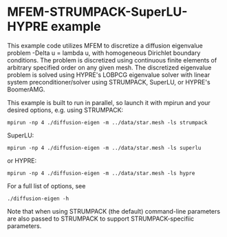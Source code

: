 # MFEM-STRUMPACK-SuperLU-HYPRE example

This example code utilizes MFEM to discretize a diffusion eigenvalue problem
-Delta u = lambda u, with homogeneous Dirichlet boundary conditions. The problem
is discretized using continuous finite elements of arbitrary specified order on
any given mesh. The discretized eigenvalue problem is solved using HYPRE's
LOBPCG eigenvalue solver with linear system preconditioner/solver using
STRUMPACK, SuperLU, or HYPRE's BoomerAMG.

This example is built to run in parallel, so launch it with mpirun and your
desired options, e.g. using STRUMPACK:
```
mpirun -np 4 ./diffusion-eigen -m ../data/star.mesh -ls strumpack
```
SuperLU:
```
mpirun -np 4 ./diffusion-eigen -m ../data/star.mesh -ls superlu
```
or HYPRE:
```
mpirun -np 4 ./diffusion-eigen -m ../data/star.mesh -ls hypre
```

For a full list of options, see
```
./diffusion-eigen -h
```
Note that when using STRUMPACK (the default) command-line parameters are also
passed to STRUMPACK to support STRUMPACK-specifiic parameters.
